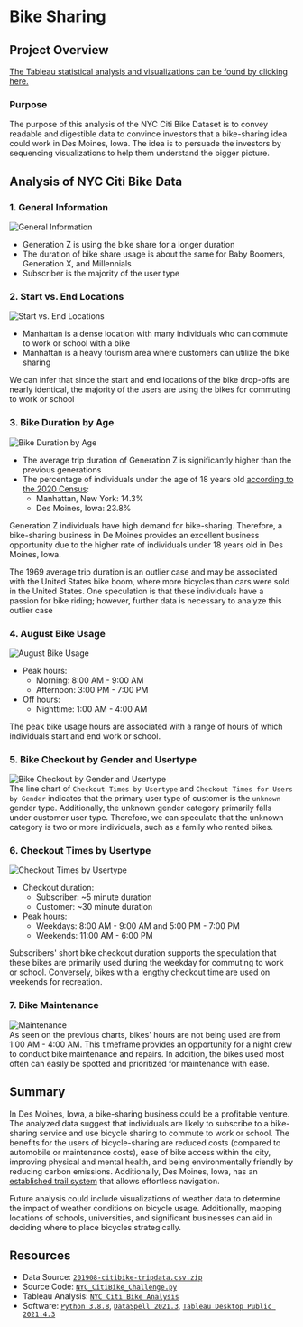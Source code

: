 # Bike Sharing

## Project Overview
[The Tableau statistical analysis and visualizations can be found by clicking here.](https://public.tableau.com/app/profile/matin1848/viz/NYCCitiBikeAnalysis_16441637412560/NYCCitibikeAnalysis)

### Purpose
The purpose of this analysis of the NYC Citi Bike Dataset is to convey readable and digestible data to convince investors that a bike-sharing idea could work in Des Moines, Iowa. The idea is to persuade the investors by sequencing visualizations to help them understand the bigger picture.

## Analysis of NYC Citi Bike Data
### 1. General Information 

![General Information](Resources/images/General%20Information.png)
  
- Generation Z is using the bike share for a longer duration
- The duration of bike share usage is about the same for Baby Boomers, Generation X, and Millennials
- Subscriber is the majority of the user type

### 2. Start vs. End Locations
![Start vs. End Locations](Resources/images/Start%20vs.%20End%20Locations.png)

- Manhattan is a dense location with many individuals who can commute to work or school with a bike
- Manhattan is a heavy tourism area where customers can utilize the bike sharing

We can infer that since the start and end locations of the bike drop-offs are nearly identical, the majority of the users are using the bikes for commuting to work or school

### 3. Bike Duration by Age
![Bike Duration by Age](Resources/images/Bike%20Duration%20by%20Age.png)
- The average trip duration of Generation Z is significantly higher than the previous generations
- The percentage of individuals under the age of 18 years old [according to the 2020 Census](https://www.census.gov/quickfacts/fact/table/newyorkcountynewyork,desmoinescityiowa/PST045221):
  - Manhattan, New York: 14.3%
  - Des Moines, Iowa: 23.8%

Generation Z individuals have high demand for bike-sharing. Therefore, a bike-sharing business in De Moines provides an excellent business opportunity due to the higher rate of individuals under 18 years old in Des Moines, Iowa.

The 1969 average trip duration is an outlier case and may be associated with the United States bike boom, where more bicycles than cars were sold in the United States. One speculation is that these individuals have a passion for bike riding; however, further data is necessary to analyze this outlier case

### 4. August Bike Usage
![August Bike Usage](Resources/images/August%20Bike%20Usage.png)
- Peak hours:
  - Morning: 8:00 AM - 9:00 AM
  - Afternoon: 3:00 PM - 7:00 PM
- Off hours:
  - Nighttime: 1:00 AM - 4:00 AM

The peak bike usage hours are associated with a range of hours of which individuals start and end work or school.

### 5. Bike Checkout by Gender and Usertype
![Bike Checkout by Gender and Usertype](Resources/images/Bike%20Checkout%20by%20Gender%20and%20Usertype.png)  
The line chart of `Checkout Times by Usertype` and `Checkout Times for Users by Gender` indicates that the primary user type of customer is the `unknown` gender type. Additionally, the unknown gender category primarily falls under customer user type. Therefore, we can speculate that the unknown category is two or more individuals, such as a family who rented bikes.

### 6. Checkout Times by Usertype
![Checkout Times by Usertype](Resources/images/Checkout%20Times%20by%20Usertype.png)
- Checkout duration:
  - Subscriber: ~5 minute duration
  - Customer: ~30 minute duration
- Peak hours:
  - Weekdays: 8:00 AM - 9:00 AM and 5:00 PM - 7:00 PM
  - Weekends: 11:00 AM - 6:00 PM

Subscribers' short bike checkout duration supports the speculation that these bikes are primarily used during the weekday for commuting to work or school. Conversely, bikes with a lengthy checkout time are used on weekends for recreation.

### 7. Bike Maintenance
![Maintenance](Resources/images/Bike%20Maintenance.png)  
As seen on the previous charts, bikes' hours are not being used are from 1:00 AM - 4:00 AM. This timeframe provides an opportunity for a night crew to conduct bike maintenance and repairs. In addition, the bikes used most often can easily be spotted and prioritized for maintenance with ease.


## Summary

In Des Moines, Iowa, a bike-sharing business could be a profitable venture. The analyzed data suggest that individuals are likely to subscribe to a bike-sharing service and use bicycle sharing to commute to work or school. The benefits for the users of bicycle-sharing are reduced costs (compared to automobile or maintenance costs), ease of bike access within the city, improving physical and mental health, and being environmentally friendly by reducing carbon emissions. Additionally, Des Moines, Iowa, has an [established trail system](https://www.dsm.city/departments/parks_and_recreation-division/places/trails.php) that allows effortless navigation.

Future analysis could include visualizations of weather data to determine the impact of weather conditions on bicycle usage. Additionally, mapping locations of schools, universities, and significant businesses can aid in deciding where to place bicycles strategically.


## Resources
- Data Source: [`201908-citibike-tripdata.csv.zip`](https://ride.citibikenyc.com/system-data)
- Source Code: [`NYC_CitiBike_Challenge.py`](NYC_CitiBike_Challenge.py)
- Tableau Analysis: [`NYC Citi Bike Analysis`](https://public.tableau.com/app/profile/matin1848/viz/NYCCitiBikeAnalysis_16441637412560/NYCCitibikeAnalysis)
- Software: [`Python 3.8.8`](https://www.python.org/downloads/release/python-388/), [`DataSpell 2021.3`](https://blog.jetbrains.com/blog/2021/11/24/dataspell-2021-3-release-candidate-is-out/), [`Tableau Desktop Public 2021.4.3`](https://www.tableau.com/support/releases/desktop/2021.4.3)
